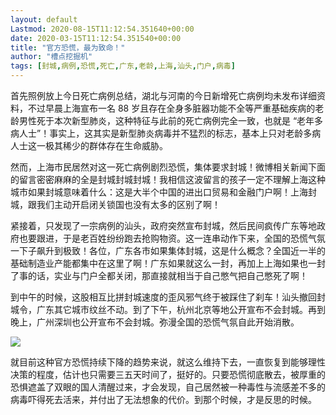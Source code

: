 ```yaml
---
layout: default
Lastmod: 2020-08-15T11:12:54.351640+00:00
date: 2020-03-15T11:12:54.351540+00:00
title: "官方恐慌，最为致命！"
author: "槽点挖掘机"
tags: [封城,病例,恐慌,死亡,广东,老龄,上海,汕头,门户,病毒]
---
```


首先照例放上今日死亡病例总结，湖北与河南的今日新增死亡病例均未发布详细资料，不过早晨上海宣布一名 88 岁且存在全身多脏器功能不全等严重基础疾病的老龄男性死于本次新型肺炎，这种特征与此前的死亡病例完全一致，也就是 “老年多病人士”！事实上，这其实是新型肺炎病毒并不猛烈的标志，基本上只对老龄多病人士这一极其稀少的群体存在生命威胁。

然而，上海市民居然对这一死亡病例剧烈恐慌，集体要求封城！微博相关新闻下面的留言密密麻麻的全是封城封城封城！我相信这波留言的孩子一定不理解上海这种城市如果封城意味着什么：这是大半个中国的进出口贸易和金融门户啊！上海封城，跟我们主动开启闭关锁国也没有太多的区别了啊！

紧接着，只发现了一宗病例的汕头，政府突然宣布封城，然后民间疯传广东等地政府也要跟进，于是老百姓纷纷跑去抢购物资。这一连串动作下来，全国的恐慌气氛一下子飙升到极致！各位，广东各市如果集体封城，这是什么概念？全国近一半的基础制造业产能都集中在这里了啊！广东如果就这么一封，再加上上海如果也一封了事的话，实业与门户全都关闭，那直接就相当于自己憋气把自己憋死了啊！

到中午的时候，这股相互比拼封城速度的歪风邪气终于被踩住了刹车！汕头撤回封城令，广东其它城市纹丝不动。到了下午，杭州北京等地公开宣布不会封城。再到晚上，广州深圳也公开宣布不会封城。弥漫全国的恐慌气氛自此开始消散。

![](https://images.weserv.nl/?url=https%3A//www.com21.com/wp-content/uploads/2020/01/640-24.jpg)

就目前这种官方恐慌持续下降的趋势来说，就这么维持下去，一直恢复到能够理性决策的程度，估计也只需要三五天时间了，挺好的。只要恐慌彻底散去，被厚重的恐惧遮盖了双眼的国人清醒过来，才会发现，自己居然被一种毒性与流感差不多的病毒吓得死去活来，并付出了无法想象的代价。到那个时候，才是反思的时候。
